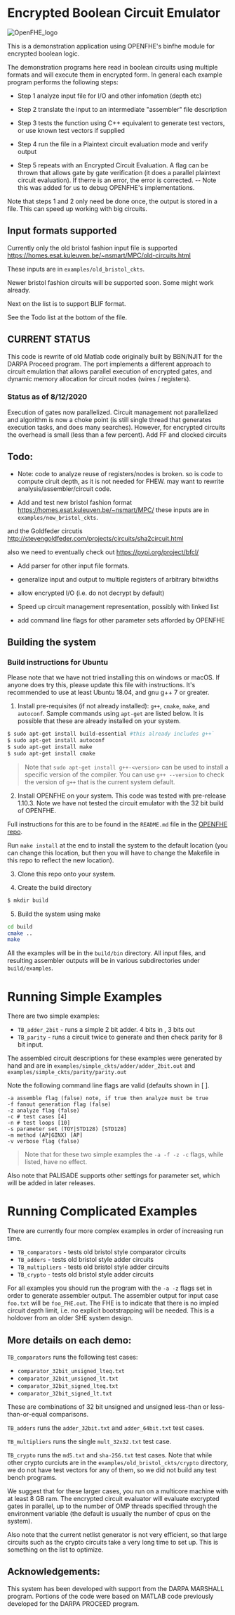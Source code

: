 Encrypted Boolean Circuit Emulator
==================================

![OpenFHE_logo](logo.png "OpenFHE")

This is a demonstration application using OPENFHE's binfhe module for
encrypted boolean logic.

The demonstration programs here read in boolean circuits using
multiple formats and will execute them in encrypted form. In general
each example program performs the following steps:

- Step 1 analyze input file for I/O and other infomation (depth etc)

- Step 2 translate the input to an intermediate "assembler" file description 

- Step 3 tests the function using C++ equivalent to generate test
  vectors, or use known test vectors if supplied

- Step 4 run the file in a Plaintext circuit evaluation mode and verify output

- Step 5 repeats with an Encrypted Circuit Evaluation. A flag can be
  thrown that allows gate by gate verification (it does a parallel
  plaintext circuit evaluation). If therre is an error, the error is
  corrected. -- Note this was added for us to debug OPENFHE's
  implementations.


Note that steps 1 and 2 only need be done once, the output is stored
in a file. This can speed up working with big circuits.

Input formats supported
-----------------------

Currently only the old bristol fashion input file is supported
https://homes.esat.kuleuven.be/~nsmart/MPC/old-circuits.html

These inputs are in `examples/old_bristol_ckts`.

Newer bristol fashion circuits will be supported soon. Some might work already.

Next on the list is to support BLIF format.

See the Todo list at the bottom of the file.

CURRENT STATUS
--------------
This code is rewrite of old Matlab code originally built by BBN/NJIT for the 
DARPA Proceed program. The port implements a different approach to circuit emulation
that allows parallel execution of encrypted gates, and dynamic memory allocation for circuit nodes (wires / registers). 

### Status as of 8/12/2020

Execution of gates now parallelized. Circuit management not
parallelized and algorithm is now a choke point (is still single thread
that generates execution tasks, and does many searches). However, for encrypted circuits the overhead is small (less than a few percent). 
Add FF and clocked circuits

Todo:
-----

* Note: code to analyze reuse of registers/nodes is broken. so is code to compute ciruit depth, as it is not needed for FHEW. may want to rewrite analysis/assembler/circuit code.

* Add and test new bristol fashion format
<https://homes.esat.kuleuven.be/~nsmart/MPC/>
these inputs are in `examples/new_bristol_ckts`.

and the Goldfeder circutis
<http://stevengoldfeder.com/projects/circuits/sha2circuit.html>

also we need to eventually check out 
<https://pypi.org/project/bfcl/>


* Add parser for other input file formats. 

* generalize input and output to multiple registers of arbitrary bitwidths

* allow encrypted I/O (i.e. do not decrypt by default)

* Speed up circuit management representation, possibly with linked list

* add command line flags for other parameter sets afforded by OPENFHE

Building the system
-------------------

### Build instructions for Ubuntu

Please note that we have not tried installing this on windows or
macOS. If anyone does try this, please update this file with
instructions.  It's recommended to use at least Ubuntu 18.04, and gnu g++ 7 or greater.


1. Install pre-requisites (if not already installed):
`g++`, `cmake`, `make`, and `autoconf`. Sample commands using `apt-get` are listed below. It is possible that these are already installed on your system.

```bash
$ sudo apt-get install build-essential #this already includes g++`
$ sudo apt-get install autoconf
$ sudo apt-get install make
$ sudo apt-get install cmake
```

> Note that `sudo apt-get install g++-<version>` can be used to
install a specific version of the compiler. You can use `g++
--version` to check the version of `g++` that is the current system
default.

2. Install OPENFHE on your system. This code was tested with pre-release 1.10.3. Note we have not tested the circuit emulator with the 32 bit build of OPENFHE.

Full instructions for this are to be found in the `README.md` file in the [OPENFHE repo](https://github.com/openfheorg/openfhe-development).

Run `make install` at the end to install the system to the default
location (you can change this location, but then you will have to
change the Makefile in this repo to reflect the new location).

3. Clone this repo onto your system.

4. Create the build directory

```bash
$ mkdir build
```

5. Build the system using make

```bash
cd build
cmake ..
make
```

All the examples will be in the `build/bin` directory. All input files, and resulting assembler outputs will be in various subdirectories under `build/examples`.

Running Simple Examples
=======================

There are two simple examples:

- `TB_adder_2bit` - runs a simple 2 bit adder. 4 bits in , 3 bits out
- `TB_parity` - runs a circuit twice to generate and then check parity for 8 bit input. 
				
The assembled circuit descriptions for these examples were generated by
hand and are in `examples/simple_ckts/adder/adder_2bit.out` and
`examples/simple_ckts/parity/parity.out`

Note the following command line flags are valid (defaults shown in [ ].

```
-a assemble flag (false) note, if true then analyze must be true
-f fanout generation flag (false)
-z analyze flag (false)
-c # test cases [4]
-n # test loops [10]
-s parameter set (TOY|STD128) [STD128]
-m method (AP|GINX) [AP] 
-v verbose flag (false)
```

> Note that for these two simple examples the `-a -f -z -c` flags, while listed, have no effect.

Also note that PALISADE supports other settings for parameter set, which will be added in later releases.

Running Complicated Examples
============================
There are currently four more complex examples in order of increasing run time.

- `TB_comparators` - tests old bristol style comparator circuits
- `TB_adders` - tests old bristol style adder circuits
- `TB_multipliers` -  tests old bristol style adder circuits
- `TB_crypto` - tests old bristol style adder circuits

For all examples you should run the program with the `-a -z` flags set
in order to generate assembler output. The assembler output for input
case `foo.txt` will be `foo_FHE.out`. The FHE is to indicate that
there is no impled circuit depth limit, i.e. no explicit bootstrapping
will be needed. This is a holdover from an older SHE system design. 

More details on each demo:
--------------------------

`TB_comparators` runs the following test cases: 

- `comparator_32bit_unsigned_lteq.txt` 
- `comparator_32bit_unsigned_lt.txt`
- `comparator_32bit_signed_lteq.txt`
- `comparator_32bit_signed_lt.txt`

These are combinations of 32 bit unsigned and unsigned less-than or
less-than-or-equal comparisons.

`TB_adders` runs the `adder_32bit.txt` and   `adder_64bit.txt` test cases. 

`TB_multipliers` runs the single `mult_32x32.txt` test case.

`TB_crypto` runs the `md5.txt` and `sha-256.txt` test cases. Note
that while other crypto curciuts are in the
`examples/old_bristol_ckts/crypto` directory, we do not have test
vectors for any of them, so we did not build any test bench programs. 

We suggest that for these larger cases, you run on a multicore machine
with at least 8 GB ram. The encrypted circuit evaluator will evaluate excrypted gates 
in parallel, up to the number of OMP threads specified through the environment variable
(the default is usually the number of cpus on the system).

Also note that the current netlist generator is not very efficient, so that large circuits such
as the crypto circuits take a very long time to set up. This is something on the list to optimize.

Acknowledgements: 
-----------------

This system has been developed with support from the DARPA MARSHALL
program. Portions of the code were based on MATLAB code previously
developed for the DARPA PROCEED program.

